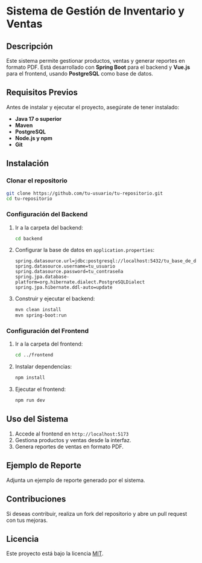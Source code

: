 # Sistema de Gestión de Inventario y Ventas

## Descripción
Este sistema permite gestionar productos, ventas y generar reportes en formato PDF. Está desarrollado con **Spring Boot** para el backend y **Vue.js** para el frontend, usando **PostgreSQL** como base de datos.

## Requisitos Previos
Antes de instalar y ejecutar el proyecto, asegúrate de tener instalado:
- **Java 17 o superior**
- **Maven**
- **PostgreSQL**
- **Node.js y npm**
- **Git**

## Instalación

### Clonar el repositorio
```sh
git clone https://github.com/tu-usuario/tu-repositorio.git
cd tu-repositorio
```

### Configuración del Backend
1. Ir a la carpeta del backend:
   ```sh
   cd backend
   ```
2. Configurar la base de datos en `application.properties`:
   ```properties
   spring.datasource.url=jdbc:postgresql://localhost:5432/tu_base_de_datos
   spring.datasource.username=tu_usuario
   spring.datasource.password=tu_contraseña
   spring.jpa.database-platform=org.hibernate.dialect.PostgreSQLDialect
   spring.jpa.hibernate.ddl-auto=update
   ```
3. Construir y ejecutar el backend:
   ```sh
   mvn clean install
   mvn spring-boot:run
   ```

### Configuración del Frontend
1. Ir a la carpeta del frontend:
   ```sh
   cd ../frontend
   ```
2. Instalar dependencias:
   ```sh
   npm install
   ```
3. Ejecutar el frontend:
   ```sh
   npm run dev
   ```

## Uso del Sistema
1. Accede al frontend en `http://localhost:5173`
2. Gestiona productos y ventas desde la interfaz.
3. Genera reportes de ventas en formato PDF.

## Ejemplo de Reporte
Adjunta un ejemplo de reporte generado por el sistema.

## Contribuciones
Si deseas contribuir, realiza un fork del repositorio y abre un pull request con tus mejoras.

## Licencia
Este proyecto está bajo la licencia [MIT](LICENSE).

